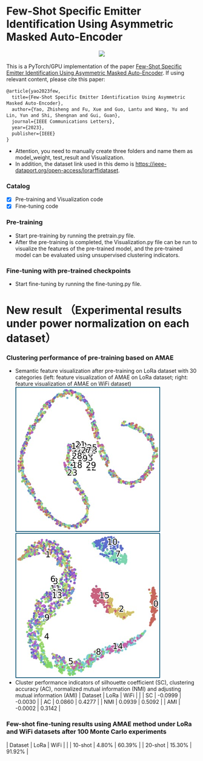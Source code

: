 # Few-Shot Specific Emitter Identification Using Asymmetric Masked Auto-Encoder

<p align="center">
  <img src="https://github.com/YZS666/A-Method-for-Solving-the-FS-SEI-Problem/tree/main/Visualization/AMAE_FS_SEI.jpg?raw=true" width="480">
</p>

This is a PyTorch/GPU implementation of the paper [Few-Shot Specific Emitter Identification Using Asymmetric Masked Auto-Encoder](https://ieeexplore.ieee.org/document/10243409). If using relevant content, please cite this paper:
```
@article{yao2023few,
  title={Few-Shot Specific Emitter Identification Using Asymmetric Masked Auto-Encoder},
  author={Yao, Zhisheng and Fu, Xue and Guo, Lantu and Wang, Yu and Lin, Yun and Shi, Shengnan and Gui, Guan},
  journal={IEEE Communications Letters},
  year={2023},
  publisher={IEEE}
}
```

* Attention, you need to manually create three folders and name them as model_weight, test_result and Visualization.
* In addition, the dataset link used in this demo is https://ieee-dataport.org/open-access/lorarffidataset.

### Catalog

- [x] Pre-training and Visualization code
- [x] Fine-tuning code

### Pre-training
* Start pre-training by running the pretrain.py file.
* After the pre-training is completed, the Visualization.py file can be run to visualize the features of the pre-trained model, and the pre-trained model can be evaluated using unsupervised clustering indicators.

### Fine-tuning with pre-trained checkpoints
* Start fine-tuning by running the fine-tuning.py file.

# New result （Experimental results under power normalization on each dataset）

### Clustering performance of pre-training based on AMAE
*  Semantic feature visualization after pre-training on LoRa dataset with 30 categories (left: feature visualization of AMAE on LoRa dataset; right: feature visualization of AMAE on WiFi dataset)
![image](https://github.com/YZS666/A-Method-for-Solving-the-FS-SEI-Problem/blob/main/Visualization/t-SNE_LoRa.jpg)
![image](https://github.com/YZS666/A-Method-for-Solving-the-FS-SEI-Problem/blob/main/Visualization/t-SNE_WiFi.jpg)
*  Cluster performance indicators of silhouette coefficient (SC), clustering accuracy (AC), normalized mutual information (NMI) and adjusting mutual information (AMI)
|	Dataset	|	LoRa	|	WiFi	|	|
|	SC	|	-0.0999	|	-0.0030	|
|	AC	|	0.0860	|	0.4277	|
|	NMI	|	0.0939	|	0.5092	|
|	AMI	|	-0.0002	|	0.3142	|

### Few-shot fine-tuning results using AMAE method under LoRa and WiFi datasets after 100 Monte Carlo experiments
|	Dataset	|	LoRa	|	WiFi	|	|
|	10-shot	|	4.80%	|	60.39%	|
|	20-shot	|	15.30%	|	91.92%	|



